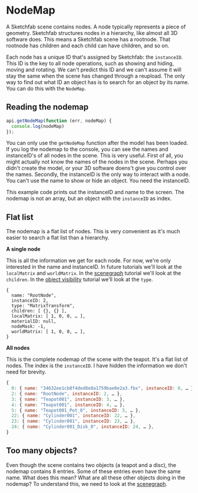 <script setup>
import CodePenEmbed from '../../components/CodePenEmbed.vue'
</script>

# NodeMap

A Sketchfab scene contains nodes. A node typically represents a piece of geometry. Sketchfab structures nodes in a hierarchy, like almost all 3D software does. This means a Sketchfab scene has a rootnode. That rootnode has children and each child can have children, and so on.

Each node has a unique ID that's assigned by Sketchfab: the `instanceID`. This ID is the key to all node operations, such as showing and hiding, moving and rotating. We can't predict this ID and we can't assume it will stay the same when the scene has changed through a reupload. The only way to find out what ID an object has is to search for an object by its name. You can do this with the `NodeMap`.

## Reading the nodemap

```js
api.getNodeMap(function (err, nodeMap) {
  console.log(nodeMap)
});
```

You can only use the `getNodeMap` function after the model has been loaded. If you log the nodemap to the console, you can see the names and instanceID's of all nodes in the scene. This is very useful. First of all, you might actually not know the names of the nodes in the scene. Perhaps you didn't create the model, or your 3D software doens't give you control over the names. Secondly, the instanceID is the only way to interact with a node. You can't use the name to show or hide an object. You need the instanceID.

<CodePenEmbed id="dyQZOWM/e4040e5e359685ff1e14dfdb7f947996" />

This example code prints out the instanceID and name to the screen. The nodemap is not an array, but an object with the `instanceID` as index.

## Flat list

The nodemap is a flat list of nodes. This is very convenient as it's much easier to search a flat list than a hierarchy.

**A single node**

This is all the information we get for each node. For now, we're only interested in the name and instanceID. In future tutorials we'll look at the `localMatrix` and `worldMatrix`. In the [scenegraph](./scenegraph.md) tutorial we'll look at the `children`. In the [object visibility](./object-visibility.md) tutorial we'll look at the `type`.

```js{2-3}
{
  ​​name: "RootNode",
  ​instanceID: 2,
  ​​type: "MatrixTransform",
  children: [ {}, {} ],
  ​localMatrix: [ 1, 0, 0, … ]​,
  materialID: null,
  ​​nodeMask: -1,
  ​​worldMatrix: [ 1, 0, 0, … ],
}
```

**All nodes**

This is the complete nodemap of the scene with the teapot. It's a flat list of nodes. The index is the `instanceID`. I have hidden the information we don't need for brevity.

```js
{
  0: { name: "34632ee1cb8f4ded8e8a1759bae0e2a3.fbx", instanceID: 0, … }​,
  2: { name: "RootNode", instanceID: 2, … }​,
  3: { name: "Teapot001", instanceID: 3, … }​,
  4: { name: "Teapot001", instanceID: 4, … }​,
  5: { name: "Teapot001_Pot_0", instanceID: 5, … }​,
  22: { name: "Cylinder001", instanceID: 22, … }​,
  23: { name: "Cylinder001", instanceID: 23, … }​,
  24: { name: "Cylinder001_Disk_0", instanceID: 24, … },
}
```

## Too many objects?

Even though the scene contains two objects (a teapot and a disc), the nodemap contains 8 entries. Some of these entries even have the same name. What does this mean? What are all these other objects doing in the nodemap? To understand this, we need to look at the [scenegraph](./scenegraph).
